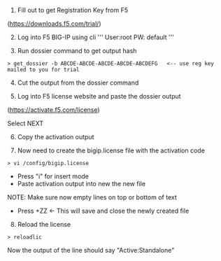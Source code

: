 1. Fill out to get Registration Key from F5

(https://downloads.f5.com/trial/)

2. Log into F5 BIG-IP using cli
'''
User:root
PW: default
'''

3. Run dossier command to get output hash

`> get_dossier -b ABCDE-ABCDE-ABCDE-ABCDE-ABCDEFG   <-- use reg key mailed to you for trial`

4. Cut the output from the dossier command

5. Log into F5 license website and paste the dossier output

(https://activate.f5.com/license)

Select NEXT

6. Copy the activation output

7. Now need to create the bigip.license file with the activation code

`> vi /config/bigip.license`

- Press "i" for insert mode
- Paste activation output into new the new file

NOTE: Make sure now empty lines on top or bottom of text

- Press <SHIFT>+ZZ   <- This will save and close the newly created file

8. Reload the license

`> reloadlic`


Now the output of the line should say "Active:Standalone"
